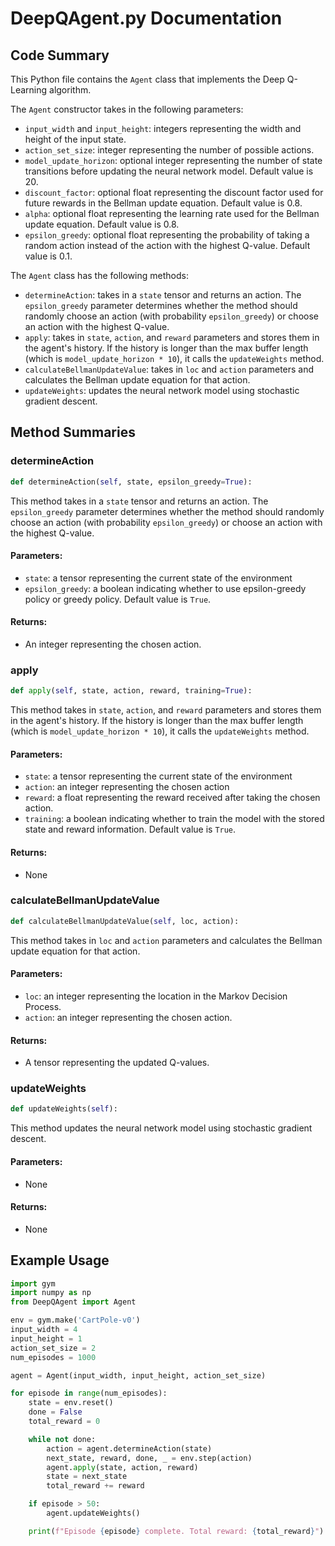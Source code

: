 # DeepQAgent.py Documentation

## Code Summary

This Python file contains the `Agent` class that implements the Deep Q-Learning algorithm.

The `Agent` constructor takes in the following parameters:
- `input_width` and `input_height`: integers representing the width and height of the input state.
- `action_set_size`: integer representing the number of possible actions.
- `model_update_horizon`: optional integer representing the number of state transitions before updating the neural network model. Default value is 20.
- `discount_factor`: optional float representing the discount factor used for future rewards in the Bellman update equation. Default value is 0.8.
- `alpha`: optional float representing the learning rate used for the Bellman update equation. Default value is 0.8.
- `epsilon_greedy`: optional float representing the probability of taking a random action instead of the action with the highest Q-value. Default value is 0.1.

The `Agent` class has the following methods:
- `determineAction`: takes in a `state` tensor and returns an action. The `epsilon_greedy` parameter determines whether the method should randomly choose an action (with probability `epsilon_greedy`) or choose an action with the highest Q-value.
- `apply`: takes in `state`, `action`, and `reward` parameters and stores them in the agent's history. If the history is longer than the max buffer length (which is `model_update_horizon * 10`), it calls the `updateWeights` method.
- `calculateBellmanUpdateValue`: takes in `loc` and `action` parameters and calculates the Bellman update equation for that action.
- `updateWeights`: updates the neural network model using stochastic gradient descent.

## Method Summaries

### determineAction

```python
def determineAction(self, state, epsilon_greedy=True):
```

This method takes in a `state` tensor and returns an action. The `epsilon_greedy` parameter determines whether the method should randomly choose an action (with probability `epsilon_greedy`) or choose an action with the highest Q-value.

#### Parameters:
- `state`: a tensor representing the current state of the environment
- `epsilon_greedy`: a boolean indicating whether to use epsilon-greedy policy or greedy policy. Default value is `True`.

#### Returns:
- An integer representing the chosen action.

### apply

```python
def apply(self, state, action, reward, training=True):
```

This method takes in `state`, `action`, and `reward` parameters and stores them in the agent's history. If the history is longer than the max buffer length (which is `model_update_horizon * 10`), it calls the `updateWeights` method.

#### Parameters:
- `state`: a tensor representing the current state of the environment
- `action`: an integer representing the chosen action
- `reward`: a float representing the reward received after taking the chosen action.
- `training`: a boolean indicating whether to train the model with the stored state and reward information. Default value is `True`.

#### Returns:
- None

### calculateBellmanUpdateValue

```python
def calculateBellmanUpdateValue(self, loc, action):
```

This method takes in `loc` and `action` parameters and calculates the Bellman update equation for that action. 

#### Parameters:
- `loc`: an integer representing the location in the Markov Decision Process.
- `action`: an integer representing the chosen action.

#### Returns:
- A tensor representing the updated Q-values.


### updateWeights

```python
def updateWeights(self):
```

This method updates the neural network model using stochastic gradient descent.

#### Parameters:
- None

#### Returns:
- None


## Example Usage

```python
import gym
import numpy as np
from DeepQAgent import Agent

env = gym.make('CartPole-v0')
input_width = 4
input_height = 1
action_set_size = 2
num_episodes = 1000

agent = Agent(input_width, input_height, action_set_size)

for episode in range(num_episodes):
    state = env.reset()
    done = False
    total_reward = 0

    while not done:
        action = agent.determineAction(state)
        next_state, reward, done, _ = env.step(action)
        agent.apply(state, action, reward)
        state = next_state
        total_reward += reward

    if episode > 50:
        agent.updateWeights()

    print(f"Episode {episode} complete. Total reward: {total_reward}")
```